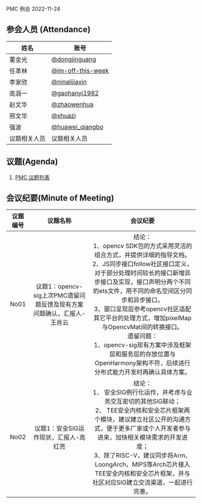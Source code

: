 PMC 例会 2022-11-24

## 参会人员 (Attendance)

| 姓名     | 账号                                       |
| ------ | ---------------------------------------- |
| 董金光    | [@dongjinguang](https://gitee.com/dongjinguang) |
| 任革林    | [@im-off-this-week](https://gitee.com/im-off-this-week) |
| 李家欣    | [@ninalijiaxin](https://gitee.com/ninalijiaxin) |
| 高涵一    | [@gaohanyi1982](https://gitee.com/gaohanyi1982) |
| 赵文华    | [@zhaowenhua](https://gitee.com/shidi_snow) |
| 邢文华    | [@xhuazi](https://gitee.com/xhuazi)      |
| 强波 | [@huawei_qiangbo](https://gitee.com/huawei_qiangbo) |
| 议题相关人员 | 议题相关人员                                   |

## 议题(Agenda)

1. [PMC 议题列表](https://docs.qingque.cn/s/home/eZQB8yRFQfEFeAxk_6JKZEE0q?identityId=1tbICPd8j3s)

## 会议纪要(Minute of Meeting)

| 议题编号 | 议题名称 | 会议纪要  |
| :----: | :---------------------: |:---------------------------: |
| No01 | 议题1：opencv-sig上次PMC遗留问题反馈及现有方案问题确认，汇报人-王肖云 | 结论：<br> 1、opencv SDK包的方式采用灵活的组合方式，并提供详细的指导文档。<br> 2、JS同步接口follow社区接口定义，对于部分处理时间较长的接口新增异步接口及实现，接口声明分两个不同的ets文件，用不同的命名空间区分同步和异步接口。<br> 3、窗口呈现层参考opencv社区适配其它平台的处理方式，增加pixelMap与OpencvMat间的转换接口。<br> 遗留问题： <br> 1、opencv-sig现有方案中涉及框架层和服务层的存放位置与OpenHarmony架构不符，后续进行分布式能力开发时再确认具体方案。 |
| No02 | 议题1：安全SIG运作现状，汇报人-高红亮 | 结论：<br> 1、 安全SIG例行化运作，并考虑与业务交互密切的其他SIG联动； <br> 2、 TEE安全内核和安全芯片框架两个模块，建议建立社区公开的沟通方式，便于更多厂家或个人开发者参与进来，加快相关模块需求的开发进度； <br> 3、除了RISC-V，建议同步将Arm、LoongArch，MIPS等Arch芯片接入TEE安全内核和安全芯片框架，并与社区对应SIG建立交流渠道，一起进行完善。 |
